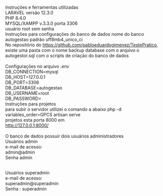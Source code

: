 Instruções e ferramentas utilizadas
<br> LARAVEL versão 12.3.0
<br> PHP 8.4.0
<br> MYSQL/XAMPP v.3.3.0 porta 3306
<br> usuário root sem  senha 
<br>
Instruções para configurações do banco de dados
nome do banco autogestao 
padrão uff8mb4_unico_ci
<br>
No repositório do https://github.com/pabloeduardogimenez/TestePratico,
existe uma pasta com o nome backup database com o arquivo
o autogestor.sql com o  scripts de criação do banco de dados 
<br>
<br> Configurações no arquivo .env 
<br> DB_CONNECTION=mysql
<br> DB_HOST=127.0.0.1
<br> DB_PORT=3306
<br> DB_DATABASE=autogestao
<br> DB_USERNAME=root
<br> DB_PASSWORD=
<br>
Instruções para projetos
<br>
para subir o servidor utilizei o comando a abaixo 
php -d variables_order=GPCS artisan serve
<br>
projetos esta porta 8000 em
<br>http://127.0.0.1:8000/
<br>
<br> O banco de dados possuir dois usuários administradores
<br> Usuários admin
<br> e-mail de acesso: 
<br> admin@admin
<br> Senha admin

<br> Usuários superadmin
<br> e-mail de acesso: 
<br> superadmin@superadmin
<br> Senha : superadmin






